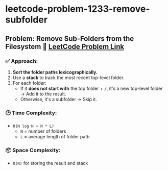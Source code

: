 # leetcode-problem-1233-remove-subfolder
## Problem: Remove Sub-Folders from the Filesystem  🔗 [LeetCode Problem Link](https://leetcode.com/problems/remove-sub-folders-from-the-filesystem/)


### ✅ Approach:
1. **Sort the folder paths lexicographically.**
2. Use a **stack** to track the most recent top-level folder.
3. For each folder:
   - If it **does not start with** the top folder + `/`, it's a new top-level folder → Add it to the result.
   - Otherwise, it's a subfolder → Skip it.

### 🕒 Time Complexity:
- `O(N log N + N * L)`
  - `N` = number of folders
  - `L` = average length of folder path

### 📦 Space Complexity:
- `O(N)` for storing the result and stack


